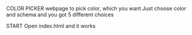 COLOR PICKER
webpage to pick color, which you want
Just choose color and schema and you got 5 different choices


START
Open index.html and it works
